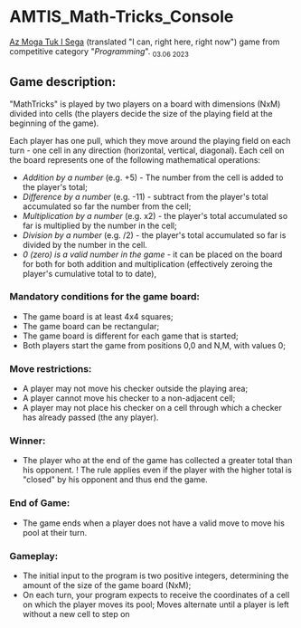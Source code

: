 # AMTIS_Math-Tricks_Console
[Az Moga Tuk I Sega](https://contest.az-moga.bg/it/2023) (translated "I can, right here, right now") game from competitive category "*Programming*". <sub>03.06 2023</sub>

## Game description: 
"MathTricks" is played by two players on a board with dimensions (NxM) divided into cells (the players decide the size of the playing field at the beginning of the game).

Each player has one pull, which they move around the playing field on each turn - one cell in any direction (horizontal, vertical, diagonal). 
Each cell on the board represents one of the following mathematical operations:
- *Addition by a number* (e.g. +5) - The number from the cell is added to the player's total;
- *Difference by a number* (e.g. -11) - subtract from the player's total accumulated so far the number from the cell;
- *Multiplication by a number* (e.g. x2) - the player's total accumulated so far is multiplied by the number in the cell;
- *Division by a number* (e.g. /2) - the player's total accumulated so far is divided by the number in the cell.
- *0 (zero) is a valid number in the game* - it can be placed on the board for both for both addition and multiplication (effectively zeroing the player's cumulative total to to date),

### Mandatory conditions for the game board:
- The game board is at least 4x4 squares;
- The game board can be rectangular;
- The game board is different for each game that is started;
- Both players start the game from positions 0,0 and N,M, with values 0;

### Move restrictions:
- A player may not move his checker outside the playing area;
- A player cannot move his checker to a non-adjacent cell;
- A player may not place his checker on a cell through which a checker has already passed (the
any player).

### Winner:
- The player who at the end of the game has collected a greater total than his
opponent.
! The rule applies even if the player with the higher total is "closed" by
his opponent and thus end the game.

### End of Game:
- The game ends when a player does not have a valid move to move his pool at
their turn.

### Gameplay:
- The initial input to the program is two positive integers, determining the amount of
the size of the game board (NxM);
- On each turn, your program expects to receive the coordinates of a cell on which the player
moves its pool;
Moves alternate until a player is left without a new cell to step on
